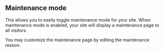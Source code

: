 ## Maintenance mode

This allows you to easily toggle maintenance mode for your site. When maintenance mode is enabled, your site will display a maintenance page to all visitors.

You may customize the maintenance page by editing the maintenance reason.